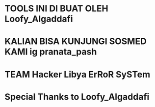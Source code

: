 # TOOLS INI DI BUAT OLEH Loofy_Algaddafi
# KALIAN BISA KUNJUNGI SOSMED KAMI ig pranata_pash
# TEAM Hacker Libya ErRoR SySTem
# Special Thanks to Loofy_Algaddafi
